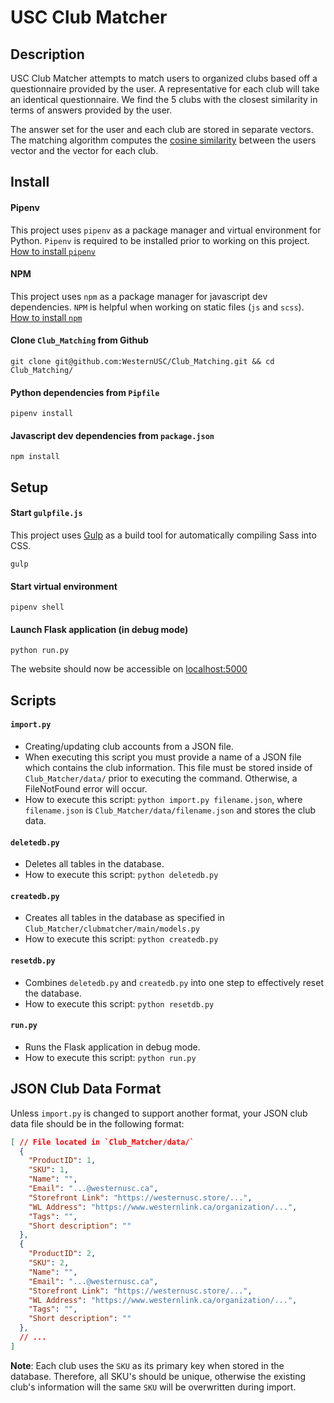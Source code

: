 # USC Club Matcher

## Description
USC Club Matcher attempts to match users to organized clubs based off a questionnaire provided by the user. A 
representative for each club will take an identical questionnaire. We find the 5 clubs with the closest similarity in 
terms of answers provided by the user.

The answer set for the user and each club are stored in separate vectors. The matching algorithm computes the [cosine
similarity](https://en.wikipedia.org/wiki/Cosine_similarity) between the users vector and the vector for each club.

## Install

#### Pipenv

This project uses `pipenv` as a package manager and virtual environment for Python. `Pipenv` is required to be installed prior 
to working on this project.  
[How to install `pipenv`](https://pipenv.pypa.io/en/latest/#install-pipenv-today)

#### NPM
This project uses `npm` as a package manager for javascript dev dependencies. `NPM` is helpful when working on static
files (`js` and `scss`).  
[How to install `npm`](https://www.npmjs.com/get-npm)

#### Clone `Club_Matching` from Github
```commandline
git clone git@github.com:WesternUSC/Club_Matching.git && cd Club_Matching/
```
#### Python dependencies from `Pipfile`
```commandline
pipenv install
```
#### Javascript dev dependencies from `package.json`
```commandline
npm install
```

## Setup

#### Start `gulpfile.js`
This project uses [Gulp](https://gulpjs.com/) as a build tool for automatically compiling Sass into CSS.  
```commandline
gulp
```

#### Start virtual environment
```commandline
pipenv shell
```

#### Launch Flask application (in debug mode)
```commandline
python run.py
```

The website should now be accessible on [localhost:5000](http://localhost:5000)

## Scripts

#### `import.py`
- Creating/updating club accounts from a JSON file.
- When executing this script you must provide a name of a JSON file which contains the club information. This file must 
be stored inside of `Club_Matcher/data/` prior to executing the command. Otherwise, a FileNotFound error will occur.
- How to execute this script: `python import.py filename.json`, where `filename.json` is 
`Club_Matcher/data/filename.json` and stores the club data.

#### `deletedb.py`
- Deletes all tables in the database. 
- How to execute this script: `python deletedb.py`

#### `createdb.py`
- Creates all tables in the database as specified in `Club_Matcher/clubmatcher/main/models.py`
- How to execute this script: `python createdb.py`

#### `resetdb.py`
- Combines `deletedb.py` and `createdb.py` into one step to effectively reset the database.
- How to execute this script: `python resetdb.py`

#### `run.py`
- Runs the Flask application in debug mode.
- How to execute this script: `python run.py`

## JSON Club Data Format
Unless `import.py` is changed to support another format, your JSON club data file should be in the following format:
```json
[ // File located in `Club_Matcher/data/`
  {
    "ProductID": 1,
    "SKU": 1,
    "Name": "",
    "Email": "...@westernusc.ca",
    "Storefront Link": "https://westernusc.store/...",
    "WL Address": "https://www.westernlink.ca/organization/...",
    "Tags": "",
    "Short description": ""
  },
  {
    "ProductID": 2,
    "SKU": 2,
    "Name": "",
    "Email": "...@westernusc.ca",
    "Storefront Link": "https://westernusc.store/...",
    "WL Address": "https://www.westernlink.ca/organization/...",
    "Tags": "",
    "Short description": ""
  },
  // ...
]
```
**Note**: Each club uses the `SKU` as its primary key when stored in the database. Therefore, all SKU's should be
unique, otherwise the existing club's information will the same `SKU` will be overwritten during import.
